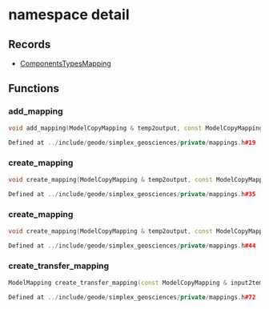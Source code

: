 # namespace detail



## Records

* [ComponentsTypesMapping](ComponentsTypesMapping.md)


## Functions

### add_mapping

```cpp
void add_mapping(ModelCopyMapping & temp2output, const ModelCopyMapping & input2temp, const ModelCopyMapping & input2output, const ComponentType & component_type)
```

```cpp
Defined at ../include/geode/simplex_geosciences/private/mappings.h#19
```

### create_mapping

```cpp
void create_mapping(ModelCopyMapping & temp2output, const ModelCopyMapping & input2temp, const ModelCopyMapping & input2output)
```

```cpp
Defined at ../include/geode/simplex_geosciences/private/mappings.h#35
```

### create_mapping

```cpp
void create_mapping(ModelCopyMapping & temp2output, const ModelCopyMapping & input2temp, const ModelCopyMapping & input2output)
```

```cpp
Defined at ../include/geode/simplex_geosciences/private/mappings.h#44
```

### create_transfer_mapping

```cpp
ModelMapping create_transfer_mapping(const ModelCopyMapping & input2temp, const ModelCopyMapping & input2output)
```

```cpp
Defined at ../include/geode/simplex_geosciences/private/mappings.h#72
```




